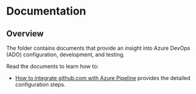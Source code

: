 # Documentation

## Overview

The folder contains documents that provide an insight into Azure DevOps (ADO) configuration, development, and testing.

<!-- Update the list each time you modify the document structure in this folder. -->

Read the documents to learn how to:

- [How to integrate github.com with Azure Pipeline](./how-to_integrate-githubcom-azurepipeline.md) provides the detailed configuration steps.
